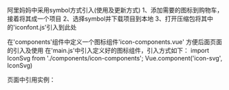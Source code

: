 阿里妈妈中采用symbol方式引入(使用及更新方式)
1、添加需要的图标到购物车，接着将其成一个项目
2、选择symbol并下载项目到本地
3、打开压缩包将其中的'iconfont.js'引入到此处

在'components'组件中定义一个图标组件'icon-components.vue' 方便后面页面的引入及使用
在'main.js'中引入定义好的图标组件，引入方式如下：
import IconSvg from './components/icon-components';
Vue.component('icon-svg', IconSvg)

页面中引用实例：
<icon-svg icon-class="icon-dianzan"/>